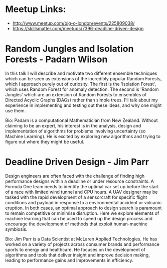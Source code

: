 # Meetup Links:

* http://www.meetup.com/big-o-london/events/225809038/
* https://skillsmatter.com/meetups/7396-deadline-driven-design

# Random Jungles and Isolation Forests - Padarn Wilson 

In this talk I will describe and motivate two different ensemble techniques which can be seen as extensions of the incredibly popular Random Forests, which I approach purely out of curiosity. The first is the 'Isolation Forest', which uses Random Forest for anomaly detection. The second is 'Random Jungles' which are an extension of Random Forests to ensembles of Directed Acyclic Graphs (DAGs) rather than simple trees. I'll talk about my experience in implementing and testing out these ideas, and why one might use them. 


Bio: Padarn is a computational Mathematician from New Zealand. Without claiming to be an expert, his interest is in the analysis, design and implementation of algorithms for problems involving uncertainty (so Machine Learning). He is excited by exploring new algorithms and trying to figure out where they might be useful. 


# Deadline Driven Design - Jim Parr 

Design engineers are often faced with the challenge of finding high performance designs within a deadline or under resource constraints. A Formula One team needs to identify the optimal car set up before the start of a race with limited wind tunnel and CPU hours. A UAV designer may be tasked with the rapid development of a sensorcraft for specific flight conditions and payload in response to a environmental accident or volcanic eruption. In both cases, an optimal approach to design search is paramount to remain competitive or minimise disruption. Here we explore elements of machine learning that can be used to speed up the design process and encourage the development of methods that exploit human-machine symbiosis.

Bio: Jim Parr is a Data Scientist at McLaren Applied Technologies. He has worked on a variety of projects across consumer brands and performance sports to energy and healthcare. He focuses on the development of algorithms and tools that deliver insight and improve  decision making, leading to performance gains and improvements in efficiency.


